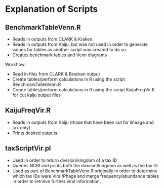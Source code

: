 # Explanation of Scripts

## BenchmarkTableVenn.R

* Reads in outputs from CLARK & Kraken.
* Reads in outputs from Kaiju, but was not used in order to generate values for tables as another script was created to do so.
* Creates benchmark tables and Venn diagrams

Workflow:
* Read in files from CLARK & Bracken output
* Create tables/perform calculations in R using the script BenchmarkTableVenn.R
* Create tables/perform calculations in R using the script KaijuFreqVir.R for cut kaiju output files

## KaijuFreqVir.R

* Reads in outputs from Kaiju (those that have been cut for lineage and tax only)
* Prints desired outputs 

## taxScriptVir.pl

* Used in order to return division/kingdom of a tax ID  
* Queries NCBI and prints both the division/kingdom as well as the tax ID
* Used as part of BenchmarkTableVenn.R originally in order to determine which tax IDs were Viral/Phage and merge frequency/abundance tables in order to retrieve further viral information.
